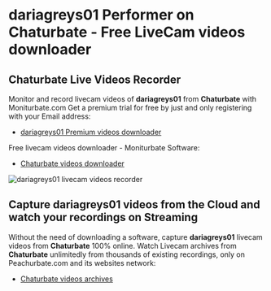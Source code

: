 # dariagreys01 Performer on Chaturbate - Free LiveCam videos downloader

## Chaturbate Live Videos Recorder

Monitor and record livecam videos of **dariagreys01** from **Chaturbate** with Moniturbate.com
Get a premium trial for free by just and only registering with your Email address:
* [dariagreys01 Premium videos downloader](https://moniturbate.com/request-demo-licence-key.html)

Free livecam videos downloader - Moniturbate Software:
* [Chaturbate videos downloader](https://moniturbate.com/moniturbate-download-software.html)

![dariagreys01 livecam videos recorder](https://peachurnet.com/templates/moniturbate-software.png)


## Capture dariagreys01 videos from the Cloud and watch your recordings on Streaming

Without the need of downloading a software, capture **dariagreys01** livecam videos from **Chaturbate** 100% online.
Watch Livecam archives from **Chaturbate** unlimitedly from thousands of existing recordings, only on Peachurbate.com and its websites network:
* [Chaturbate videos archives](https://peachurnet.com/)